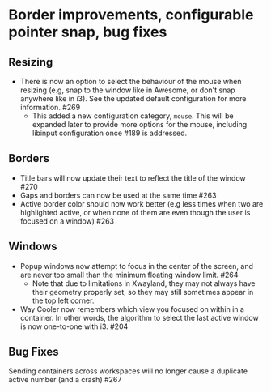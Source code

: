 # Border improvements, configurable pointer snap, bug fixes

## Resizing
* There is now an option to select the behaviour of the mouse when resizing (e.g, snap to the window like in Awesome, or don't snap anywhere like in i3). See the updated default configuration for more information.  #269
  + This added a new configuration category, `mouse`. This will be expanded later to provide more options for the mouse, including libinput configuration once #189 is addressed.

## Borders
* Title bars will now update their text to reflect the title of the window #270
* Gaps and borders can now be used at the same time #263
* Active border color should now work better (e.g less times when two are highlighted active, or when none of them are even though the user is focused on a window) #263

## Windows
* Popup windows now attempt to focus in the center of the screen, and are never too small than the minimum floating window limit. #264
  + Note that due to limitations in Xwayland, they may not always have their geometry properly set, so they may still sometimes appear in the top left corner.
* Way Cooler now remembers which view you focused on within in a container. In other words, the algorithm to select the last active window is now one-to-one with i3. #204

## Bug Fixes
Sending containers across workspaces will no longer cause a duplicate active number (and a crash) #267
